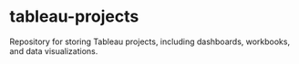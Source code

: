 # tableau-projects
Repository for storing Tableau projects, including dashboards, workbooks, and data visualizations.
